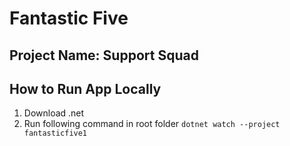 # Fantastic Five

## Project Name: Support Squad

## How to Run App Locally

1. Download .net
1. Run following command in root folder `dotnet watch --project fantasticfive1`
